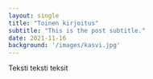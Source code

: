```yaml
---
layout: single
title: "Toinen kirjoitus"
subtitle: "This is the post subtitle."
date: 2021-11-16
background: '/images/kasvi.jpg'
---
```


Teksti teksti teksit